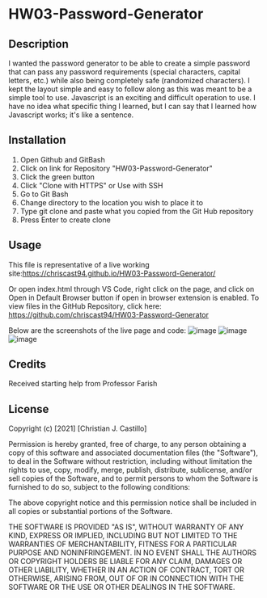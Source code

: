# HW03-Password-Generator

## Description
I wanted the password generator to be able to create a simple password that can pass any password requirements (special characters, capital letters, etc.) while also being completely safe (randomized characters). I kept the layout simple and easy to follow along as this was meant to be a simple tool to use. 
Javascript is an exciting and difficult operation to use. I have no idea what specific thing I learned, but I can say that I learned how Javascript works; it's like a sentence.

## Installation
1. Open Github and GitBash
2. Click on link for Repository "HW03-Password-Generator"
3. Click the green button
4. Click "Clone with HTTPS" or Use with SSH
5. Go to Git Bash
6. Change directory to the location you wish to place it to
7. Type git clone and paste what you copied from the Git Hub repository
8. Press Enter to create clone

## Usage
This file is representative of a live working site:https://chriscast94.github.io/HW03-Password-Generator/

Or open index.html through VS Code, right click on the page, and click on Open in Default Browser button if open in browser extension is enabled. To view files in the GitHub Repository, click here:
https://github.com/chriscast94/HW03-Password-Generator

Below are the screenshots of the live page and code:
![image](https://user-images.githubusercontent.com/53799375/131605622-a4d5698a-9dcc-47b9-887d-23f67799c646.png)
![image](https://user-images.githubusercontent.com/53799375/131605707-3db90982-2edf-4adc-b953-fc790a5de316.png)
![image](https://user-images.githubusercontent.com/53799375/131605784-c8b134d9-b033-4b84-89f5-118e26be56af.png)

## Credits
Received starting help from Professor Farish

## License
Copyright (c) [2021] [Christian J. Castillo]

Permission is hereby granted, free of charge, to any person obtaining a copy of this software and associated documentation files (the "Software"), to deal in the Software without restriction, including without limitation the rights to use, copy, modify, merge, publish, distribute, sublicense, and/or sell copies of the Software, and to permit persons to whom the Software is furnished to do so, subject to the following conditions:

The above copyright notice and this permission notice shall be included in all copies or substantial portions of the Software.

THE SOFTWARE IS PROVIDED "AS IS", WITHOUT WARRANTY OF ANY KIND, EXPRESS OR IMPLIED, INCLUDING BUT NOT LIMITED TO THE WARRANTIES OF MERCHANTABILITY, FITNESS FOR A PARTICULAR PURPOSE AND NONINFRINGEMENT. IN NO EVENT SHALL THE AUTHORS OR COPYRIGHT HOLDERS BE LIABLE FOR ANY CLAIM, DAMAGES OR OTHER LIABILITY, WHETHER IN AN ACTION OF CONTRACT, TORT OR OTHERWISE, ARISING FROM, OUT OF OR IN CONNECTION WITH THE SOFTWARE OR THE USE OR OTHER DEALINGS IN THE SOFTWARE.
